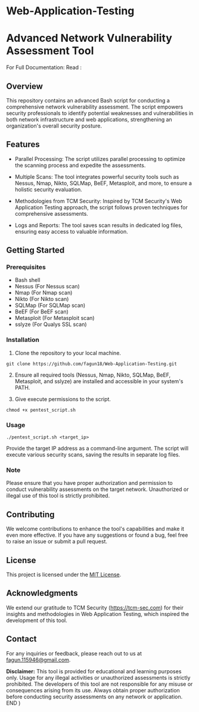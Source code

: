 # Web-Application-Testing


# Advanced Network Vulnerability Assessment Tool

For Full Documentation: Read :

## Overview

This repository contains an advanced Bash script for conducting a comprehensive network vulnerability assessment. The script empowers security professionals to identify potential weaknesses and vulnerabilities in both network infrastructure and web applications, strengthening an organization's overall security posture.



## Features

- Parallel Processing: The script utilizes parallel processing to optimize the scanning process and expedite the assessments.

- Multiple Scans: The tool integrates powerful security tools such as Nessus, Nmap, Nikto, SQLMap, BeEF, Metasploit, and more, to ensure a holistic security evaluation.

- Methodologies from TCM Security: Inspired by TCM Security's Web Application Testing approach, the script follows proven techniques for comprehensive assessments.

- Logs and Reports: The tool saves scan results in dedicated log files, ensuring easy access to valuable information.

## Getting Started

### Prerequisites

- Bash shell
- Nessus (For Nessus scan)
- Nmap (For Nmap scan)
- Nikto (For Nikto scan)
- SQLMap (For SQLMap scan)
- BeEF (For BeEF scan)
- Metasploit (For Metasploit scan)
- sslyze (For Qualys SSL scan)

### Installation

1. Clone the repository to your local machine.

`
git clone https://github.com/fagun18/Web-Application-Testing.git
`

2. Ensure all required tools (Nessus, Nmap, Nikto, SQLMap, BeEF, Metasploit, and sslyze) are installed and accessible in your system's PATH.

3. Give execute permissions to the script.

`
chmod +x pentest_script.sh
`

### Usage

`
./pentest_script.sh <target_ip>
`

Provide the target IP address as a command-line argument. The script will execute various security scans, saving the results in separate log files.

### Note

Please ensure that you have proper authorization and permission to conduct vulnerability assessments on the target network. Unauthorized or illegal use of this tool is strictly prohibited.

## Contributing

We welcome contributions to enhance the tool's capabilities and make it even more effective. If you have any suggestions or found a bug, feel free to raise an issue or submit a pull request.

## License

This project is licensed under the [MIT License](LICENSE.md).

## Acknowledgments

We extend our gratitude to TCM Security (https://tcm-sec.com) for their insights and methodologies in Web Application Testing, which inspired the development of this tool.

## Contact

For any inquiries or feedback, please reach out to us at [fagun.115946@gmail.com](mailto:fagun115946@gmail.com).

**Disclaimer:** This tool is provided for educational and learning purposes only. Usage for any illegal activities or unauthorized assessments is strictly prohibited. The developers of this tool are not responsible for any misuse or consequences arising from its use. Always obtain proper authorization before conducting security assessments on any network or application.
END
)



